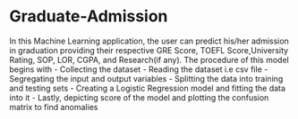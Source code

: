# Graduate-Admission
In this Machine Learning application, the user can predict his/her admission in graduation providing their respective GRE Score, TOEFL Score,University Rating, SOP, LOR, CGPA, and Research(if any).
The procedure of this model begins with
        - Collecting the dataset
        - Reading the dataset i.e csv file
        - Segregating the input and output variables
        - Splitting the data into training and testing sets
        - Creating a Logistic Regression model and fitting the data into it
        - Lastly, depicting score of the model and plotting the confusion matrix to find anomalies
